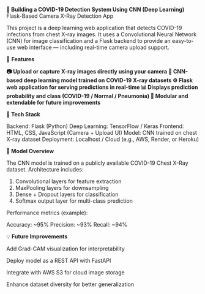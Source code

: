 **🧠 Building a COVID-19 Detection System Using CNN (Deep Learning)**
Flask-Based Camera X-Ray Detection App

This project is a deep learning web application that detects COVID-19 infections from chest X-ray images. It uses a Convolutional Neural Network (CNN) for image classification and a Flask backend to provide an easy-to-use web interface — including real-time camera upload support.

🚀 **Features**

**📷 Upload or capture X-ray images directly using your camera
🧬 CNN-based deep learning model trained on COVID-19 X-ray datasets
⚙️ Flask web application for serving predictions in real-time
📊 Displays prediction probability and class (COVID-19 / Normal / Pneumonia)
🔁 Modular and extendable for future improvements**

**🧩 Tech Stack**

Backend: Flask (Python)
Deep Learning: TensorFlow / Keras
Frontend: HTML, CSS, JavaScript (Camera + Upload UI)
Model: CNN trained on chest X-ray dataset
Deployment: Localhost / Cloud (e.g., AWS, Render, or Heroku)

**🧠 Model Overview**

The CNN model is trained on a publicly available COVID-19 Chest X-Ray dataset.
Architecture includes:

1. Convolutional layers for feature extraction
2. MaxPooling layers for downsampling
3. Dense + Dropout layers for classification
4. Softmax output layer for multi-class prediction

Performance metrics (example):

Accuracy: ~95%
Precision: ~93%
Recall: ~94%

💡 **Future Improvements**

Add Grad-CAM visualization for interpretability

Deploy model as a REST API with FastAPI

Integrate with AWS S3 for cloud image storage

Enhance dataset diversity for better generalization
